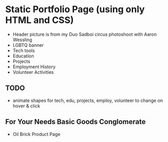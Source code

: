 # Static Portfolio Page (using only HTML and CSS)
 - Header picture is from my Duo Sadboi circus photoshoot with Aaron Wessling
 - LGBTQ banner
 - Tech tools
 - Education
 - Projects
 - Employment History
 - Volunteer Activities

 ## TODO
 - animate shapes for tech, edu, projects, employ, volunteer to change on hover & click

## For Your Needs Basic Goods Conglomerate
 - Oil Brick Product Page
 
